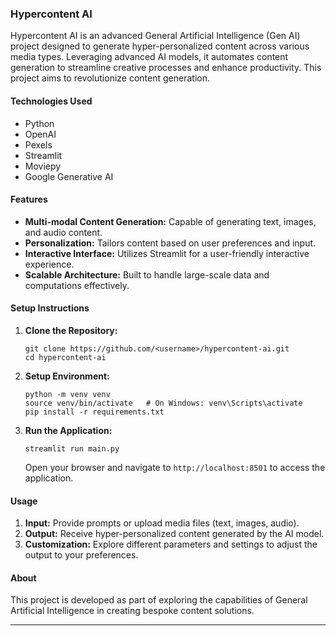 ### Hypercontent AI

Hypercontent AI is an advanced General Artificial Intelligence (Gen AI) project designed to generate hyper-personalized content across various media types. Leveraging advanced AI
models, it automates content generation to streamline creative processes and enhance productivity. This project aims to revolutionize content generation.

#### Technologies Used
- Python
- OpenAI
- Pexels
- Streamlit
- Moviepy
- Google Generative AI

#### Features
- **Multi-modal Content Generation:** Capable of generating text, images, and audio content.
- **Personalization:** Tailors content based on user preferences and input.
- **Interactive Interface:** Utilizes Streamlit for a user-friendly interactive experience.
- **Scalable Architecture:** Built to handle large-scale data and computations effectively.

#### Setup Instructions
1. **Clone the Repository:**
   ```
   git clone https://github.com/<username>/hypercontent-ai.git
   cd hypercontent-ai
   ```

2. **Setup Environment:**
   ```
   python -m venv venv
   source venv/bin/activate   # On Windows: venv\Scripts\activate
   pip install -r requirements.txt
   ```

3. **Run the Application:**
   ```
   streamlit run main.py
   ```
   Open your browser and navigate to `http://localhost:8501` to access the application.

#### Usage
1. **Input:** Provide prompts or upload media files (text, images, audio).
2. **Output:** Receive hyper-personalized content generated by the AI model.
3. **Customization:** Explore different parameters and settings to adjust the output to your preferences.

#### About
This project is developed as part of exploring the capabilities of General Artificial Intelligence in creating bespoke content solutions. 

---
